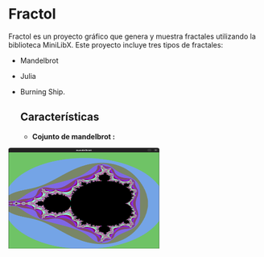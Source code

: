 # Fractol

Fractol es un proyecto gráfico que genera y muestra fractales utilizando la biblioteca MiniLibX. Este proyecto incluye tres tipos de fractales: 
- Mandelbrot
- Julia
- Burning Ship.

  ## Características
  - **Cojunto de mandelbrot :**
<img src="https://github.com/mariverg/fractol/blob/main/Captura%20desde%202024-08-24%2017-30-28.png" alt="fractal mandebrot" width="300" height="200">


